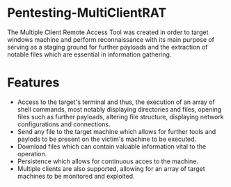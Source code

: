 # Pentesting-MultiClientRAT
The Multiple Client Remote Access Tool was created in order to target windows machine and perform reconnaissance with its main purpose of serving as a staging ground for further payloads
and the extraction of notable files which are essential in information gathering.  
# Features 
- Access to the target's terminal and thus, the execution of an array of shell commands, most notably displaying directories and files, opening files such as further payloads, 
altering file structure, displaying network configurations and connections.
- Send any file to the target machine which allows for further tools and paylods to be present on the victim's machine to be executed. 
- Download files which can contain valuable information vital to the operation.
- Persistence which allows for continuous acces to the machine.
- Multiple clients are also supported, allowing for an array of target machines to be monitored and exploited.

